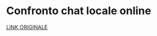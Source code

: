 # Confronto chat locale online

[LINK ORIGINALE](https://chatgpt.com/c/68d80fc5-a410-8321-9ed8-3120f506b371)
